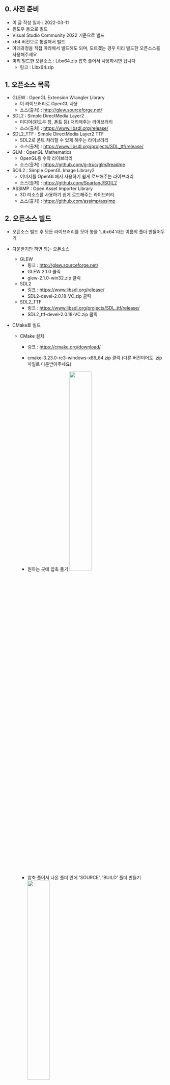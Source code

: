 ## 0. 사전 준비
* 이 글 작성 일자 : 2022-03-11
* 윈도우 용으로 빌드
* Visual Studio Community 2022 기준으로 빌드
* x64 버전으로 통일해서 빌드
* 아래과정을 직접 따라해서 빌드해도 되며, 모르겠는 경우 미리 빌드한 오픈소스를 사용해주세요
* 미리 빌드한 오픈소스 : Libx64.zip 압축 풀어서 사용하시면 됩니다
	* 링크 : Libx64.zip

## 1. 오픈소스 목록
* GLEW : OpenGL Extension Wrangler Library
	* 이 라이브러리로 OpenGL 사용
	* 소스(출처) : http://glew.sourceforge.net/
* SDL2 : Simple DirectMedia Layer2
	* 미디어(윈도우 창, 폰트 등) 처리해주는 라이브러리
	* 소스(출처) : https://www.libsdl.org/release/
* SDL2_TTF : Simple DirectMedia Layer2 TTF
	* SDL2로 폰트 처리할 수 있게 해주는 라이브러리
	* 소스(출처) : https://www.libsdl.org/projects/SDL_ttf/release/
* GLM : OpenGL Mathematics
	* OpenGL용 수학 라이브러리
	* 소스(출처) : https://github.com/g-truc/glm#readme
* SOIL2 : Simple OpenGL Image Library2
	* 이미지를 OpenGL에서 사용하기 쉽게 로드해주는 라이브러리
	* 소스(출처) : https://github.com/SpartanJ/SOIL2
* ASSIMP : Open Asset Importer Library
	* 3D 리소스를 사용하기 쉽게 로드해주는 라이브러리
	* 소스(출처) : https://github.com/assimp/assimp
	
## 2. 오픈소스 빌드
* 오픈소스 빌드 후 모든 라이브러리를 모아 놓을 'Libx64'라는 이름의 폴더 만들어두기
* 다운받기만 하면 되는 오픈소스
	* GLEW
		* 링크 : http://glew.sourceforge.net/
		* GLEW 2.1.0 클릭
		* glew-2.1.0-win32.zip 클릭
	* SDL2
		* 링크 : https://www.libsdl.org/release/
		* SDL2-devel-2.0.18-VC.zip 클릭
	* SDL2_TTF
		* 링크 : https://www.libsdl.org/projects/SDL_ttf/release/
		* SDL2_ttf-devel-2.0.18-VC.zip 클릭

* CMake로 빌드
	* CMake 설치
		* 링크 : https://cmake.org/download/
		* cmake-3.23.0-rc3-windows-x86_64.zip 클릭
		(다른 버전이어도 .zip 파일로 다운받아주세요)
		* 원하는 곳에 압축 풀기
		<img src="https://user-images.githubusercontent.com/16630469/157825105-e0851563-ab3b-473a-8583-cf5bf46db0c7.png" 
		width="40%" height="40%"/><br>
		
		* 압축 풀어서 나온 폴더 안에 'SOURCE', 'BUILD' 폴더 만들기
		<img src="https://user-images.githubusercontent.com/16630469/157825109-1f4ba163-7295-4168-94cf-216cf63e052d.png" 
		width="40%" height="40%"/><br>
		
	* GLM 빌드
		* 링크 : https://github.com/g-truc/glm#readme
		* Code -> Download ZIP 클릭해 다운받기
		* CMake 압축푼 폴더 -> SOURCE 폴더에 복사하기
		* glm-master.zip 압축 풀기
		<img src="https://user-images.githubusercontent.com/16630469/157825111-a9ad99d1-f30e-4bff-a8d3-568990260a12.png" 
		width="40%" height="40%"/><br>
		
		* CMake 압축푼 폴더 -> BUILD 폴더에 'GLM' 폴더 만들기
		* CMake 압축푼 폴더 -> bin -> cmake-gui.exe 켜기
		* Browse Source 클릭 -> SOURCE 폴더 -> glm-master 폴더 클릭 후 "폴더 선택" 버튼 누르기
		* Browse Build 클릭 -> BUILD 폴더 -> GLM 폴더 클릭 후 "폴더 선택" 버튼 누르기
		* Configure 클릭 -> Visual Studio 17 2022로 설정 -> Finish 누르기
		* Generate 클릭
		* Build -> GLM -> ALL_BUILD.vcxproj 더블 클릭해 열기
		* 위쪽에 보이는 Debug를 Release로 변경
		* 만약 x86이 보이면 x64로 변경
		* 솔루션 탐색기 -> glm_static 우클릭 -> 빌드 클릭
			* 만약 glm_static이 안보일 경우
			* BUILD -> GLM 폴더 안에 내용을 전부 지우기
			* cmake-gui.exe 부터 다시 해보기
		* Libx64폴더에 'GLM'폴더 만들기
		* Libx64 -> GLM에 'lib', 'include'폴더 만들기
		* BUILD -> GLM -> glm -> Release -> glm_static.lib 파일을 복사 후
		Libx64 -> GLM -> lib 폴더 안에 붙여넣기
		* 그 후 glm_static.lib 파일 이름을 'glm.lib'로 변경
		* SOURCE -> glm-master -> glm 폴더 안에있는 모든 파일을 복사 후
		Libx64 -> GLM -> include 폴더 안에 붙여넣기